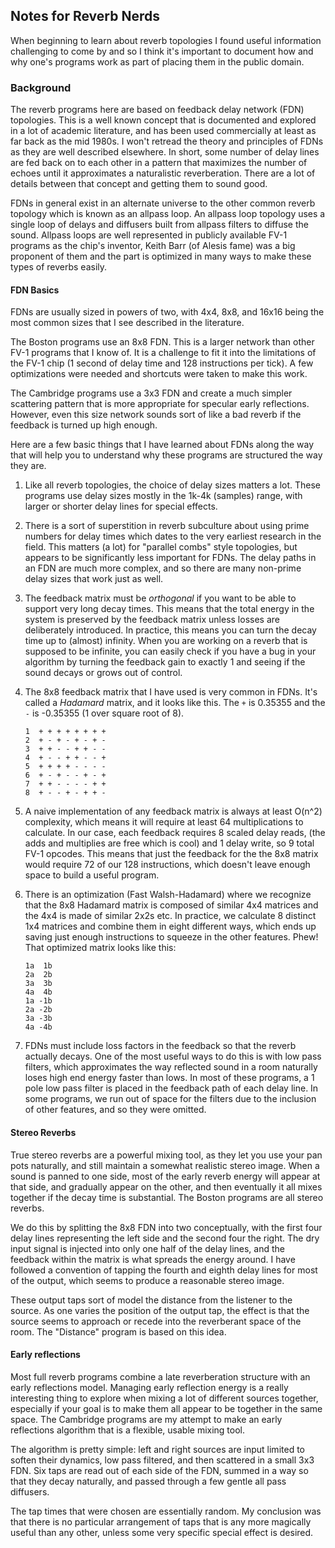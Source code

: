## Notes for Reverb Nerds

When beginning to learn about reverb topologies I found useful information
challenging to come by and so I think it's important to document how and why
one's programs work as part of placing them in the public domain.

### Background

The reverb programs here are based on feedback delay network (FDN) topologies.
This is a well known concept that is documented and explored in a lot of academic
literature, and has been used commercially at least as far back as the mid 1980s.
I won't retread the theory and principles of FDNs as they are well described
elsewhere. In short, some number of delay lines are fed back on to each other
in a pattern that maximizes the number of echoes until it approximates a
naturalistic reverberation. There are a lot of details between that concept and
getting them to sound good.

FDNs in general exist in an alternate universe to the other common reverb topology
which is known as an allpass loop. An allpass loop topology uses a single loop of
delays and diffusers built from allpass filters to diffuse the sound. Allpass loops
are well represented in publicly available FV-1 programs as the chip's inventor,
Keith Barr (of Alesis fame) was a big proponent of them and the part is optimized
in many ways to make these types of reverbs easily.

#### FDN Basics

FDNs are usually sized in powers of two, with 4x4, 8x8, and 16x16 being the most
common sizes that I see described in the literature.

The Boston programs use an 8x8 FDN. This is a larger network than other
FV-1 programs that I know of. It is a challenge to fit it into the limitations of
the FV-1 chip (1 second of delay time and 128 instructions per tick). A few
optimizations were needed and shortcuts were taken to make this work.

The Cambridge programs use a 3x3 FDN and create a much simpler scattering
pattern that is more appropriate for specular early reflections. However, even
this size network sounds sort of like a bad reverb if the feedback is turned up
high enough.

Here are a few basic things that I have learned about FDNs along the way that
will help you to understand why these programs are structured the way they are.

1.  Like all reverb topologies, the choice of delay sizes matters a lot.
    These programs use delay sizes mostly in the 1k-4k (samples) range,
    with larger or shorter delay lines for special effects.

2.  There is a sort of superstition in reverb subculture about using prime numbers
    for delay times which dates to the very earliest research in the field.
    This matters (a lot) for "parallel combs" style topologies, but appears to
    be significantly less important for FDNs. The delay paths in an FDN are much
    more complex, and so there are many non-prime delay sizes that work just as well.

3.  The feedback matrix must be _orthogonal_ if you want to be able to support
    very long decay times. This means that the total energy in the system is
    preserved by the feedback matrix unless losses are deliberately introduced.
    In practice, this means you can turn the decay time up to (almost) infinity.
    When you are working on a reverb that is supposed to be infinite, you can
    easily check if you have a bug in your algorithm by turning the feedback gain
    to exactly 1 and seeing if the sound decays or grows out of control.

4.  The 8x8 feedback matrix that I have used is very common in FDNs.
    It's called a _Hadamard_ matrix, and it looks like this.
    The `+` is 0.35355 and the `-` is -0.35355 (1 over square root of 8).

    ```
    1  + + + + + + + +
    2  + - + - + - + -
    3  + + - - + + - -
    4  + - - + + - - +
    5  + + + + - - - -
    6  + - + - - + - +
    7  + + - - - - + +
    8  + - - + - + + -
    ```

5.  A naive implementation of any feedback matrix is always at least O(n^2)
    complexity, which means it will require at least 64 multiplications to
    calculate. In our case, each feedback requires 8 scaled delay reads,
    (the adds and multiplies are free which is cool) and 1 delay write, so 9
    total FV-1 opcodes. This means that just the feedback for the the 8x8 matrix
    would require 72 of our 128 instructions, which doesn't leave enough space
    to build a useful program.

6. There is an optimization (Fast Walsh-Hadamard) where we recognize that the
   8x8 Hadamard matrix is composed of similar 4x4 matrices and the 4x4 is made of
   similar 2x2s etc. In practice, we calculate 8 distinct 1x4 matrices and combine
   them in eight different ways, which ends up saving just enough instructions
   to squeeze in the other features. Phew! That optimized matrix looks like this:

   ```
   1a  1b
   2a  2b
   3a  3b
   4a  4b
   1a -1b
   2a -2b
   3a -3b
   4a -4b
   ```

7. FDNs must include loss factors in the feedback so that the reverb actually
   decays. One of the most useful ways to do this is with low pass filters,
   which approximates the way reflected sound in a room naturally loses high
   end energy faster than lows. In most of these programs, a 1 pole low pass
   filter is placed in the feedback path of each delay line. In some programs,
   we run out of space for the filters due to the inclusion of other features,
   and so they were omitted.

#### Stereo Reverbs

True stereo reverbs are a powerful mixing tool, as they let you use your pan
pots naturally, and still maintain a somewhat realistic stereo image. When a sound
is panned to one side, most of the early reverb energy will appear at that side,
and gradually appear on the other, and then eventually it all mixes together if the
decay time is substantial. The Boston programs are all stereo reverbs.

We do this by splitting the 8x8 FDN into two conceptually, with the first four
delay lines representing the left side and the second four the right. The dry
input signal is injected into only one half of the delay lines, and the feedback
within the matrix is what spreads the energy around. I have followed a convention
of tapping the fourth and eighth delay lines for most of the output, which seems
to produce a reasonable stereo image.

These output taps sort of model the distance from the listener to the source.
As one varies the position of the output tap, the effect is that the source
seems to approach or recede into the reverberant space of the room.
The "Distance" program is based on this idea.

#### Early reflections

Most full reverb programs combine a late reverberation structure with an early
reflections model. Managing early reflection energy is a really interesting thing
to explore when mixing a lot of different sources together, especially if your
goal is to make them all appear to be together in the same space. The Cambridge
programs are my attempt to make an early reflections algorithm that is a flexible,
usable mixing tool.

The algorithm is pretty simple: left and right sources are input limited to
soften their dynamics, low pass filtered, and then scattered in a small 3x3 FDN.
Six taps are read out of each side of the FDN, summed in a way so that they decay
naturally, and passed through a few gentle all pass diffusers.

The tap times that were chosen are essentially random. My conclusion was that
there is no particular arrangement of taps that is any more magically useful than
any other, unless some very specific special effect is desired.
